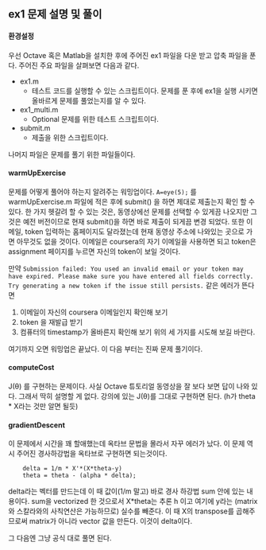 ## ex1 문제 설명 및 풀이

#### 환경설정
우선 Octave 혹은 Matlab을 설치한 후에 주어진 ex1 파일을 다운 받고 압축 파일을 푼다.
주어진 주요 파일을 살펴보면 다음과 같다.

- ex1.m
    - 테스트 코드를 실행할 수 있는 스크립트이다. 문제를 푼 후에 ex1을 실행 시키면 올바르게 문제를 풀었는지를 알 수 있다.
- ex1_multi.m
    - Optional 문제를 위한 테스트 스크립트이다.
- submit.m
    - 제출을 위한 스크립트이다.

나머지 파일은 문제를 풀기 위한 파일들이다.


#### warmUpExercise
문제를 어떻게 풀어야 하는지 알려주는 워밍업이다. 
`A=eye(5);` 를 warmUpExercise.m 파일에 적은 후에 submit() 을 하면 제대로 제출는지 확인 할 수 있다. 한 가지 헷갈려 할 수 있는 것은, 동영상에선 문제를 선택할 수 있게끔 나오지만 그것은 예전 버전이므로 현재 submit()을 하면 바로 제출이 되게끔 변경 되었다.
또한 이메일, token 입력하는 홈페이지도 달라졌는데 현재 동영상 주소에 나와있는 곳으로 가면 아무것도 없을 것이다. 이메일은 coursera의 자기 이메일을 사용하면 되고 token은 assignment 페이지를 누르면 자신의 token이 보일 것이다.

만약 `Submission failed: You used an invalid email or your token may have expired. Please make sure you have entered all fields correctly. Try generating a new token if the issue still persists.` 같은 에러가 뜬다면 
1. 이메일이 자신의 coursera 이메일인지 확인해 보기
2. token 을 재발급 받기
3. 컴퓨터의 timestamp가 올바른지 확인해 보기
위의 세 가지를 시도해 보길 바란다.

여기까지 오면 워밍업은 끝났다. 이 다음 부터는 진짜 문제 풀기이다.

#### computeCost
J(θ) 를 구현하는 문제이다. 사실 Octave 튜토리얼 동영상을 잘 보다 보면 답이 나와 있다.
그래서 딱히 설명할 게 없다. 강의에 있는 J(θ)를 그대로 구현하면 된다.
(h가 theta * X라는 것만 알면 될듯)

#### gradientDescent
이 문제에서 시간을 꽤 할애했는데 옥타브 문법을 몰라서 자꾸 에러가 났다. 이 문제 역시 주어진 경사하강법을 옥타브로 구현하면 되는것이다.
```
    delta = 1/m * X'*(X*theta-y)
    theta = theta - (alpha * delta);
```
delta라는 벡터를 만드는데 이 때 값이(1/m 말고) 바로 경사 하강법 sum 안에 있는 내용이다. sum을 vectorized 한 것으로서 X*theta는 추론 h 이고 여기에 y라는 (matrix와 스칼라와의 사칙연산은 가능하므로) 실수를 빼준다. 이 때 X의 transpose를 곱해주므로써 matrix가 아니라 vector 값을 만든다. 이것이 delta이다.

그 다음엔 그냥 공식 대로 풀면 된다.